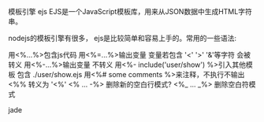 模板引擎
ejs  EJS是一个JavaScript模板库，用来从JSON数据中生成HTML字符串。

nodejs的模板引擎有很多， ejs是比较简单和容易上手的。常用的一些语法:

用<%...%>包含js代码
用<%=...%>输出变量 变量若包含 '<' '>' '&'等字符 会被转义
用<%-...%>输出变量 不转义
用<%- include('user/show') %>引入其他模板 包含 ./user/show.ejs
用<%# some comments %>来注释，不执行不输出
<%% 转义为 '<%'
<% ... -%> 删除新的空白行模式?
<%_ ... _%> 删除空白符模式


jade